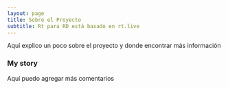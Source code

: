 ```yaml
---
layout: page
title: Sobre el Proyecto
subtitle: Rt para RD está basado en rt.live
---
```

Aquí explico un poco sobre el proyecto y donde encontrar más información

### My story
Aquí puedo agregar más comentarios
